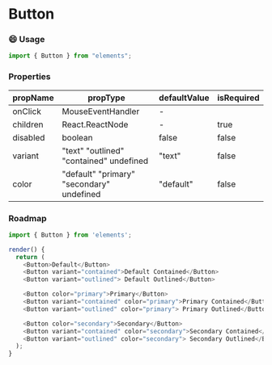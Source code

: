 # Button

### :smile: Usage

```js
import { Button } from "elements";
```

<!-- STORY -->

### Properties

| propName | propType                                  | defaultValue | isRequired |
| -------- | ----------------------------------------- | ------------ | ---------- |
| onClick  | MouseEventHandler                         | -            |            |
| children | React.ReactNode                           | -            | true       |
| disabled | boolean                                   | false        | false      |
| variant  | "text" "outlined" "contained" undefined   | "text"       | false      |
| color    | "default" "primary" "secondary" undefined | "default"    | false      |

### Roadmap

```js
import { Button } from 'elements';

render() {
  return (
    <Button>Default</Button>
    <Button variant="contained">Default Contained</Button>
    <Button variant="outlined"> Default Outlined</Button>

    <Button color="primary">Primary</Button>
    <Button variant="contained" color="primary">Primary Contained</Button>
    <Button variant="outlined" color="primary"> Primary Outlined</Button>

    <Button color="secondary">Secondary</Button>
    <Button variant="contained" color="secondary">Secondary Contained</Button>
    <Button variant="outlined" color="secondary"> Secondary Outlined</Button>
  );
}
```
